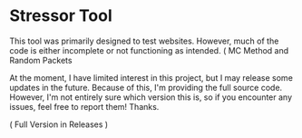 # Stressor Tool

This tool was primarily designed to test websites. However, much of the code is either incomplete or not functioning as intended. ( MC Method and Random Packets

At the moment, I have limited interest in this project, but I may release some updates in the future. Because of this, I'm providing the full source code. However, I'm not entirely sure which version this is, so if you encounter any issues, feel free to report them! Thanks.

( Full Version in Releases )
